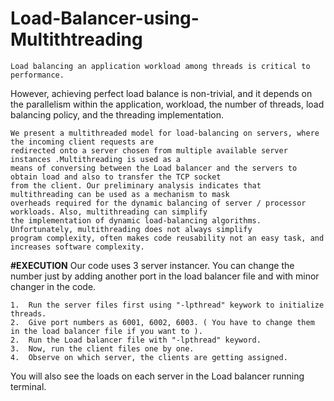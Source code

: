 # Load-Balancer-using-Multithtreading
    Load balancing an application workload among threads is critical to performance. 
   However, achieving perfect load balance is non-trivial, and it depends on the parallelism within the application, 
   workload, the number of threads, load balancing policy, and the threading implementation.   
	
    We present a multithreaded model for load-balancing on servers, where the incoming client requests are 
    redirected onto a server chosen from multiple available server instances .Multithreading is used as a 
    means of conversing between the Load balancer and the servers to obtain load and also to transfer the TCP socket 
    from the client. Our preliminary analysis indicates that multithreading can be used as a mechanism to mask 
    overheads required for the dynamic balancing of server / processor workloads. Also, multithreading can simplify 
    the implementation of dynamic load-balancing algorithms. Unfortunately, multithreading does not always simplify 
    program complexity, often makes code reusability not an easy task, and increases software complexity.
      

 **#EXECUTION**
    Our code uses 3 server instancer. You can change the number just by adding another port in the load balancer file 
    and with minor changer in the code.
    
    1.  Run the server files first using "-lpthread" keywork to initialize threads.
    2.  Give port numbers as 6001, 6002, 6003. ( You have to change them in the load balancer file if you want to ).
    2.  Run the Load balancer file with "-lpthread" keyword.
    3.  Now, run the client files one by one.
    4.  Observe on which server, the clients are getting assigned.
    
    
 You will also see the loads on each server in the Load balancer running terminal.
